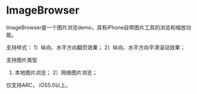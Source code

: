 ImageBrowser
============

ImageBrowser是一个图片浏览demo，具有iPhone自带图片工具的浏览和缩放功能。

支持样式： 
1）纵向、水平方向翻页效果；
2）纵向、水平方向平滑滚动效果；

支持图片类型
1) 本地图片浏览；
2）网络图片浏览；

仅支持ARC， iOS5.0以上。

